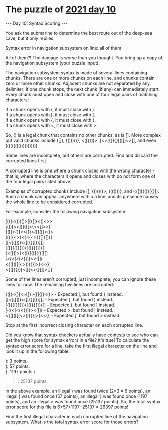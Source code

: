 # The puzzle of [2021 day 10](https://adventofcode.com/2021/day/10)

--- Day 10: Syntax Scoring ---

You ask the submarine to determine the best route out of the deep-sea cave, but it only replies:

Syntax error in navigation subsystem on line: all of them

All of them?! The damage is worse than you thought. You bring up a copy of the navigation subsystem (your puzzle input).

The navigation subsystem syntax is made of several lines containing chunks. There are one or more chunks on each line, and chunks contain zero or more other chunks. Adjacent chunks are not separated by any delimiter; if one chunk stops, the next chunk (if any) can immediately start. Every chunk must open and close with one of four legal pairs of matching characters:

If a chunk opens with (, it must close with ).\
If a chunk opens with [, it must close with ].\
If a chunk opens with {, it must close with }.\
If a chunk opens with <, it must close with >.

So, () is a legal chunk that contains no other chunks, as is []. More complex but valid chunks include ([]), {()()()}, <([{}])>, [<>({}){}[([])<>]], and even (((((((((()))))))))).

Some lines are incomplete, but others are corrupted. Find and discard the corrupted lines first.

A corrupted line is one where a chunk closes with the wrong character - that is, where the characters it opens and closes with do not form one of the four legal pairs listed above.

Examples of corrupted chunks include (], {()()()>, (((()))}, and <([]){()}[{}]). Such a chunk can appear anywhere within a line, and its presence causes the whole line to be considered corrupted.

For example, consider the following navigation subsystem:

[({(<(())[]>[[{[]{<()<>>\
[(()[<>])]({[<{<<[]>>(\
{([(<{}[<>[]}>{[]{[(<()>\
(((({<>}<{<{<>}{[]{[]{}\
[[<[([]))<([[{}[[()]]]\
[{[{({}]{}}([{[{{{}}([]\
{<[[]]>}<{[{[{[]{()[[[]\
[<(<(<(<{}))><([]([]()\
<{([([[(<>()){}]>(<<{{\
<{([{{}}[<[[[<>{}]]]>[]]

Some of the lines aren't corrupted, just incomplete; you can ignore these lines for now. The remaining five lines are corrupted:

{([(<{}[<>[]}>{[]{[(<()> - Expected ], but found } instead.\
[[<[([]))<([[{}[[()]]] - Expected ], but found ) instead.\
[{[{({}]{}}([{[{{{}}([] - Expected ), but found ] instead.\
[<(<(<(<{}))><([]([]() - Expected >, but found ) instead.\
<{([([[(<>()){}]>(<<{{ - Expected ], but found > instead.

Stop at the first incorrect closing character on each corrupted line.

Did you know that syntax checkers actually have contests to see who can get the high score for syntax errors in a file? It's true! To calculate the syntax error score for a line, take the first illegal character on the line and look it up in the following table:

): 3 points.\
]: 57 points.\
}: 1197 points.\
>: 25137 points.

In the above example, an illegal ) was found twice (2*3 = 6 points), an illegal ] was found once (57 points), an illegal } was found once (1197 points), and an illegal > was found once (25137 points). So, the total syntax error score for this file is 6+57+1197+25137 = 26397 points!

Find the first illegal character in each corrupted line of the navigation subsystem. What is the total syntax error score for those errors?